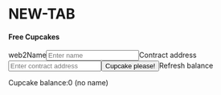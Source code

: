 # NEW-TAB
<div class="vending-machine"><h4>Free Cupcakes</h4><span class="subheader">web2</span><label>Name</label><input placeholder="Enter name" value=""><label class="hidden">Contract address</label><input placeholder="Enter contract address" class="hidden" value=""><button class="cupcake-please">Cupcake please!</button><a class="refresh-balance">Refresh balance</a><span class="cupcake" style="opacity:0">🧁</span><p class="balance-wrapper"><span>Cupcake balance:</span><span>0<!-- --> <!-- -->(no name)</span></p><span class="success-indicator"></span><span class="error-indicator"></span></div>
